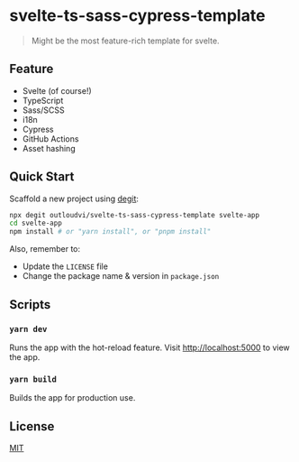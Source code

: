 # svelte-ts-sass-cypress-template

> Might be the most feature-rich template for svelte.

## Feature

- Svelte (of course!)
- TypeScript
- Sass/SCSS
- i18n
- Cypress
- GitHub Actions
- Asset hashing

## Quick Start

Scaffold a new project using [degit](https://github.com/Rich-Harris/degit):

```bash
npx degit outloudvi/svelte-ts-sass-cypress-template svelte-app
cd svelte-app
npm install # or "yarn install", or "pnpm install"
```

Also, remember to:
* Update the `LICENSE` file
* Change the package name & version in `package.json`

## Scripts

### `yarn dev`

Runs the app with the hot-reload feature. Visit [http://localhost:5000](http://localhost:5000) to view the app.

### `yarn build`

Builds the app for production use.

## License

[MIT](LICENSE)
